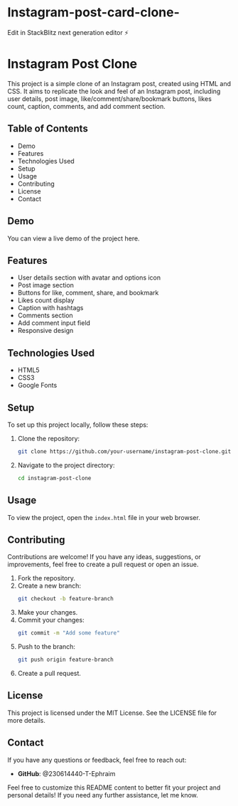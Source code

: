 # Instagram-post-card-clone-

Edit in StackBlitz next generation editor ⚡️

# Instagram Post Clone
This project is a simple clone of an Instagram post, created using HTML and CSS. It aims to replicate the look and feel of an Instagram post, including user details, post image, like/comment/share/bookmark buttons, likes count, caption, comments, and add comment section.

## Table of Contents
- Demo
- Features
- Technologies Used
- Setup
- Usage
- Contributing
- License
- Contact

## Demo
You can view a live demo of the project here.

## Features
- User details section with avatar and options icon
- Post image section
- Buttons for like, comment, share, and bookmark
- Likes count display
- Caption with hashtags
- Comments section
- Add comment input field
- Responsive design

## Technologies Used
- HTML5
- CSS3
- Google Fonts

## Setup
To set up this project locally, follow these steps:

1. Clone the repository:
    ```bash
    git clone https://github.com/your-username/instagram-post-clone.git
    ```

2. Navigate to the project directory:
    ```bash
    cd instagram-post-clone
    ```

## Usage
To view the project, open the `index.html` file in your web browser.

## Contributing
Contributions are welcome! If you have any ideas, suggestions, or improvements, feel free to create a pull request or open an issue.

1. Fork the repository.
2. Create a new branch:
    ```bash
    git checkout -b feature-branch
    ```
3. Make your changes.
4. Commit your changes:
    ```bash
    git commit -m "Add some feature"
    ```
5. Push to the branch:
    ```bash
    git push origin feature-branch
    ```
6. Create a pull request.

## License
This project is licensed under the MIT License. See the LICENSE file for more details.

## Contact
If you have any questions or feedback, feel free to reach out:

- **GitHub**: @230614440-T-Ephraim

Feel free to customize this README content to better fit your project and personal details! If you need any further assistance, let me know.

